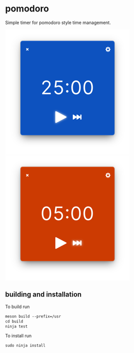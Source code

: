 # pomodoro
Simple timer for pomodoro style time management.

![Screenshot work](data/media/screenshot-1.png?raw=true) ![Screenshot break](data/media/screenshot-2.png?raw=true)

## building and installation
To build run

    meson build --prefix=/usr
    cd build
    ninja test

To install run

    sudo ninja install
